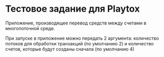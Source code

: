 # Тестовое задание для Playtox

Приложение, производящее перевод средств между счетами в многопоточной среде.

При запуске в приложение можно передать 2 аргумента: количество потоков для обработки транзакций (по умолчанию 2) и количество счетов, которые будут созданы сначала (по умолчанию 4)